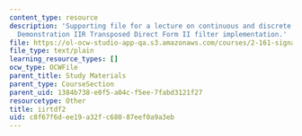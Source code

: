 ```yaml
---
content_type: resource
description: 'Supporting file for a lecture on continuous and discrete signal processing:
  Demonstration IIR Transposed Direct Form II filter implementation.'
file: https://ol-ocw-studio-app-qa.s3.amazonaws.com/courses/2-161-signal-processing-continuous-and-discrete-fall-2008/c8f67f6dee19a32fc68087eef0a9a3eb_iirtdf2.m
file_type: text/plain
learning_resource_types: []
ocw_type: OCWFile
parent_title: Study Materials
parent_type: CourseSection
parent_uid: 1384b738-e0f5-a04c-f5ee-7fabd3121f27
resourcetype: Other
title: iirtdf2
uid: c8f67f6d-ee19-a32f-c680-87eef0a9a3eb
---
```

